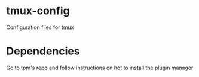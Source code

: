 # tmux-config
Configuration files for tmux

# Dependencies
Go to [tpm's repo](https://github.com/tmux-plugins/tpm) and follow instructions on hot to install the plugin manager
